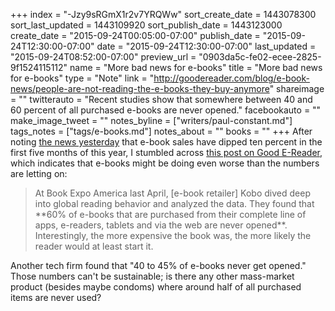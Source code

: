 +++
index = "-Jzy9sRGmX1r2v7YRQWw"
sort_create_date = 1443078300
sort_last_updated = 1443109920
sort_publish_date = 1443123000
create_date = "2015-09-24T00:05:00-07:00"
publish_date = "2015-09-24T12:30:00-07:00"
date = "2015-09-24T12:30:00-07:00"
last_updated = "2015-09-24T08:52:00-07:00"
preview_url = "0903da5c-fe02-ecee-2825-9f1524115112"
name = "More bad news for e-books"
title = "More bad news for e-books"
type = "Note"
link = "http://goodereader.com/blog/e-book-news/people-are-not-reading-the-e-books-they-buy-anymore"
shareimage = ""
twitterauto = "Recent studies show that somewhere between 40 and 60 percent of all purchased e-books are never opened."
facebookauto = ""
make_image_tweet = ""
notes_byline = ["writers/paul-constant.md"]
tags_notes = ["tags/e-books.md"]
notes_about = ""
books = ""
+++
After noting [the news yesterday](http://seattlereviewofbooks.com/notes/2015/09/23/ebook-sales-slip-independent-bookstores-increase/) that e-book sales have dipped ten percent in the first five months of this year, I stumbled across [this post on Good E-Reader](http://goodereader.com/blog/e-book-news/people-are-not-reading-the-e-books-they-buy-anymore), which indicates that e-books might be doing even worse than the numbers are letting on:

<blockquote>At Book Expo America last April, [e-book retailer] Kobo dived deep into global reading behavior and analyzed the data.  They found that **60% of e-books that are purchased from their complete line of apps, e-readers, tablets and via the web are never opened**. Interestingly, the more expensive the book was, the more likely the reader would at least start it.</blockquote>

Another tech firm found that "40 to 45% of e-books never get opened." Those numbers can't be sustainable; is there any other mass-market product (besides maybe condoms) where around half of all purchased items are never used?